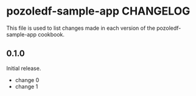 # pozoledf-sample-app CHANGELOG

This file is used to list changes made in each version of the pozoledf-sample-app cookbook.

## 0.1.0

Initial release.

- change 0
- change 1
